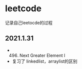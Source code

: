# leetcode
记录自己leetocde的过程



## 2021.1.31
- 496. Next Greater Element I
- 复习了 linkedlist，arraylist的区别    
